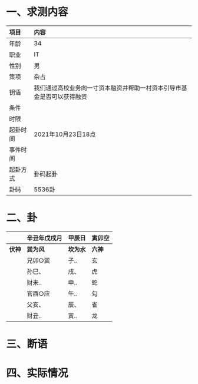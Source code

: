 # 一、求测内容
|项目|内容|
|:-|:-|
|年龄|34|
|职业|IT|
|性别|男|
|策项|杂占|
|钥语|我们通过高校业务向一寸资本融资并帮助一村资本引导市基金是否可以获得融资|
|条件||
|时限||
|起卦时间|2021年10月23日18点|
|事件时间||
|起卦方式|卦码起卦|
|卦码|5536卦|

# 二、卦
||辛丑年戊戌月|甲辰日|寅卯空|
|:-|:-|:-|:-|
|**伏神**|**巽为风**|**坎为水**|**六神**|
||兄卯○巽|子..|玄|
||孙巳、|戌、|虎|
||财未..|申..|蛇|
||官酉○应|午..|勾|
||父亥、|辰、|雀|
||财丑..|寅..|龙|


# 三、断语

# 四、实际情况